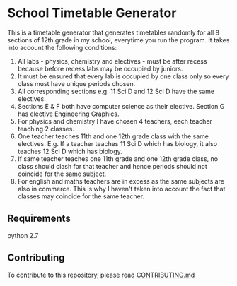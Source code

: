 # School Timetable Generator
This is a timetable generator that generates timetables randomly for all 8 sections of 12th grade in my school, everytime you run the program. It takes into account the following conditions:
1. All labs - physics, chemistry and electives - must be after recess because before recess labs may be occupied by juniors.
2. It must be ensured that every lab is occupied by one class only so every class must have unique periods chosen.
3. All corresponding sections e.g. 11 Sci D and 12 Sci D have the same electives.
4. Sections E & F both have computer science as their elective. Section G has elective Engineering Graphics.
5. For physics and chemistry I have chosen 4 teachers, each teacher teaching 2 classes.
6. One teacher teaches 11th and one 12th grade class with the same electives. E.g. If a teacher teaches 11 Sci D which has biology, it also teaches 12 Sci D which has biology.
7. If same teacher teaches one 11th grade and one 12th grade class, no class should clash for that teacher and hence periods should not coincide for the same subject.
8. For english and maths teachers are in excess as the same subjects are also in commerce. This is why I haven't taken into account the fact that classes may coincide for the same teacher.

## Requirements
python 2.7

## Contributing
To contribute to this repository, please read [CONTRIBUTING.md](https://github.com/utkarsh23/School-Timetable-Generator/blob/master/CONTRIBUTING.md)
